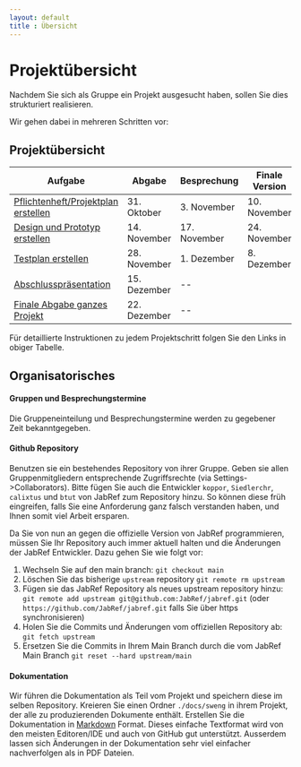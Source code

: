 ```yaml
---
layout: default
title : Übersicht
---
```


# Projektübersicht

Nachdem Sie sich als Gruppe ein Projekt ausgesucht haben, sollen Sie dies strukturiert realisieren.

Wir gehen dabei in mehreren Schritten vor:


## Projektübersicht

| Aufgabe |  Abgabe | Besprechung | Finale Version | Bemerkung |
|---------|--------|---------------------|---------|-----------|
| [Pflichtenheft/Projektplan erstellen](week6/exercises) | 31. Oktober | 3. November  | 10. November | |
| [Design und Prototyp erstellen](week8/exercises) | 14. November | 17. November | 24. November | |
| [Testplan erstellen](week10/exercises) | 28. November | 1. Dezember | 8. Dezember| |
| [Abschlusspräsentation](week12/exercises) | 15. Dezember |  --  |  |
| [Finale Abgabe ganzes Projekt](week12/exercises) | 22. Dezember | -- |  |

Für detaillierte Instruktionen zu jedem Projektschritt folgen Sie den Links in obiger Tabelle.

## Organisatorisches

#### Gruppen und Besprechungstermine
Die Gruppeneinteilung und Besprechungstermine werden zu gegebener Zeit bekanntgegeben.

#### Github Repository
Benutzen sie ein bestehendes Repository von ihrer Gruppe. Geben sie allen Gruppenmitgliedern entsprechende Zugriffsrechte (via Settings->Collaborators).
Bitte fügen Sie auch die Entwickler ```koppor```, ```Siedlerchr```, ```calixtus``` und ```btut``` von JabRef zum Repository hinzu. So können diese früh eingreifen, falls Sie eine Anforderung ganz falsch verstanden haben, und Ihnen somit viel Arbeit ersparen.


Da Sie von nun an gegen die offizielle Version von JabRef programmieren, müssen Sie Ihr Repository auch immer aktuell halten und die Änderungen der JabRef Entwickler. Dazu gehen Sie wie folgt vor:
1. Wechseln Sie auf den main branch:  ```git checkout main```
2. Löschen Sie das bisherige ```upstream``` repository ```git remote rm upstream```
4. Fügen sie das JabRef Repository als neues upstream repository hinzu: ```git remote add upstream git@github.com:JabRef/jabref.git``` (oder ```https://github.com/JabRef/jabref.git``` falls Sie über https synchronisieren)
5. Holen Sie die Commits und Änderungen vom offiziellen Repository ab: ```git fetch upstream```
6. Ersetzen Sie die Commits in Ihrem Main Branch durch die vom JabRef Main Branch ```git reset --hard upstream/main```


<!--Kreieren sie ausgehend vom master branch einen branch `develop`. Für jede Abgabe (und jedes Feature) kreieren sie ausgehend vom branch `develop` einen neuen Featurebranch. Der Pull Request hat jeweils den `develop` branch als Ziel. Damit haben sie am Ende alle projektrelevanten Änderungen im `develop` branch. -->



#### Dokumentation
Wir führen die Dokumentation als Teil vom Projekt und speichern diese im selben Repository.
Kreieren Sie einen Ordner `./docs/sweng` in ihrem Projekt, der alle zu produzierenden Dokumente enthält. Erstellen Sie die Dokumentation in [Markdown](https://help.github.com/categories/writing-on-github/) Format. Dieses einfache Textformat wird von den meisten Editoren/IDE und auch von GitHub gut unterstützt. Ausserdem lassen sich Änderungen in der Dokumentation sehr viel einfacher nachverfolgen als in PDF Dateien.




